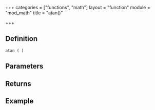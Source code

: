 +++
categories = ["functions", "math"]
layout = "function"
module = "mod_math"
title = "atan()"

+++

## Definition

    atan ( )

## Parameters

## Returns

## Example
